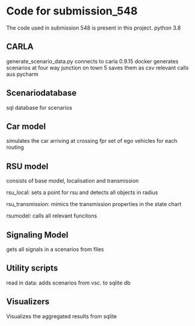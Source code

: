 # Code for submission_548

The code used in submission 548 is present in this project.
python 3.8


## CARLA
generate_scenario_data.py
connects to carla 0.9.15 docker
generates scenarios at four way junction on town 5
saves them as csv
relevant calls aus pycharm

## Scenariodatabase
sql database for scenarios

## Car model
simulates the car arriving at crossing fpr set of ego vehicles for each routing

## RSU model
consists of base model, localisation and transmission

rsu_local: sets a point for rsu and detects all objects in radius

rsu_transmission: mimics the transmission properties in the state chart

rsumodel: calls all relevant funcitons
## Signaling Model
gets all signals in a scenarios from files


## Utility scripts
read in data: adds scenarios from vsc. to sqlite db

## Visualizers
Visualizes the aggregated results from sqlite